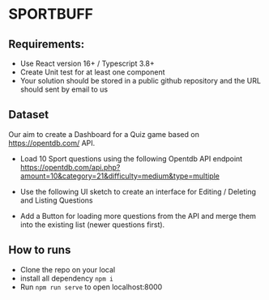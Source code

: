 # SPORTBUFF

## Requirements:

* Use React version 16+ / Typescript 3.8+
* Create Unit test for at least one component
* Your solution should be stored in a public github repository and the URL should sent by email to us



## Dataset

Our aim to create a Dashboard for a Quiz game based on https://opentdb.com/ API.

* Load 10 Sport questions using the following Opentdb API endpoint https://opentdb.com/api.php?amount=10&category=21&difficulty=medium&type=multiple

* Use the following UI sketch to create an interface for Editing / Deleting and Listing Questions

* Add a Button for loading more questions from the API and merge them into the existing list (newer questions first).


## How to runs

- Clone the repo on your local
- install all dependency `npm i`
- Run `npm run serve` to open localhost:8000

